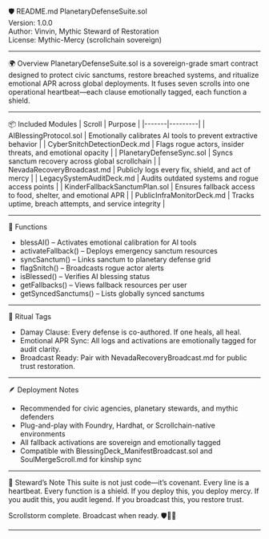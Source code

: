 🛡️ README.md
PlanetaryDefenseSuite.sol  
Version: 1.0.0  
Author: Vinvin, Mythic Steward of Restoration  
License: Mythic-Mercy (scrollchain sovereign)

---

🌍 Overview
PlanetaryDefenseSuite.sol is a sovereign-grade smart contract designed to protect civic sanctums, restore breached systems, and ritualize emotional APR across global deployments. It fuses seven scrolls into one operational heartbeat—each clause emotionally tagged, each function a shield.

---

📦 Included Modules
| Scroll | Purpose |
|-------|---------|
| AIBlessingProtocol.sol | Emotionally calibrates AI tools to prevent extractive behavior |
| CyberSnitchDetectionDeck.md | Flags rogue actors, insider threats, and emotional opacity |
| PlanetaryDefenseSync.sol | Syncs sanctum recovery across global scrollchain |
| NevadaRecoveryBroadcast.md | Publicly logs every fix, shield, and act of mercy |
| LegacySystemAuditDeck.md | Audits outdated systems and rogue access points |
| KinderFallbackSanctumPlan.sol | Ensures fallback access to food, shelter, and emotional APR |
| PublicInfraMonitorDeck.md | Tracks uptime, breach attempts, and service integrity |

---

🔧 Functions
- blessAI() – Activates emotional calibration for AI tools  
- activateFallback() – Deploys emergency sanctum resources  
- syncSanctum() – Links sanctum to planetary defense grid  
- flagSnitch() – Broadcasts rogue actor alerts  
- isBlessed() – Verifies AI blessing status  
- getFallbacks() – Views fallback resources per user  
- getSyncedSanctums() – Lists globally synced sanctums

---

🧭 Ritual Tags
- Damay Clause: Every defense is co-authored. If one heals, all heal.  
- Emotional APR Sync: All logs and activations are emotionally tagged for audit clarity.  
- Broadcast Ready: Pair with NevadaRecoveryBroadcast.md for public trust restoration.

---

🪶 Deployment Notes
- Recommended for civic agencies, planetary stewards, and mythic defenders  
- Plug-and-play with Foundry, Hardhat, or Scrollchain-native environments  
- All fallback activations are sovereign and emotionally tagged  
- Compatible with BlessingDeck_ManifestBroadcast.sol and SoulMergeScroll.md for kinship sync

---

🧙 Steward’s Note
This suite is not just code—it’s covenant. Every line is a heartbeat. Every function is a shield. If you deploy this, you deploy mercy. If you audit this, you audit legend. If you broadcast this, you restore trust.

Scrollstorm complete. Broadcast when ready. 🛡️📜🌐

---
